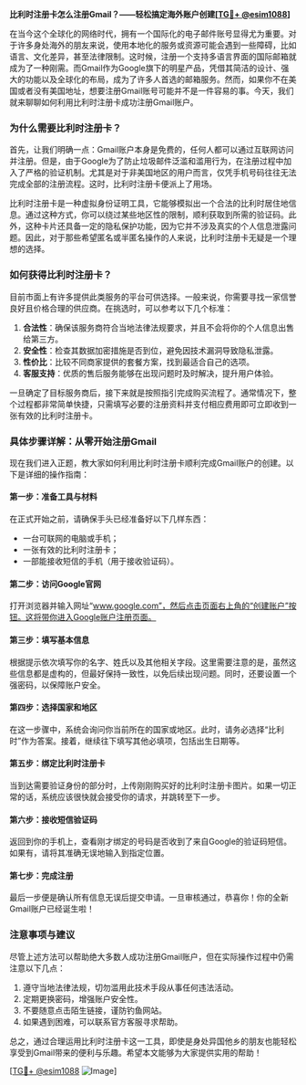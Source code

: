 **比利时注册卡怎么注册Gmail？——轻松搞定海外账户创建[[TG💪+ @esim1088](https://t.me/s/esim1088)]**

在当今这个全球化的网络时代，拥有一个国际化的电子邮件账号显得尤为重要。对于许多身处海外的朋友来说，使用本地化的服务或资源可能会遇到一些障碍，比如语言、文化差异，甚至法律限制。这时候，注册一个支持多语言界面的国际邮箱就成为了一种刚需。而Gmail作为Google旗下的明星产品，凭借其简洁的设计、强大的功能以及全球化的布局，成为了许多人首选的邮箱服务。然而，如果你不在美国或者没有美国地址，想要注册Gmail账号可能并不是一件容易的事。今天，我们就来聊聊如何利用比利时注册卡成功注册Gmail账户。

### 为什么需要比利时注册卡？

首先，让我们明确一点：Gmail账户本身是免费的，任何人都可以通过互联网访问并注册。但是，由于Google为了防止垃圾邮件泛滥和滥用行为，在注册过程中加入了严格的验证机制。尤其是对于非美国地区的用户而言，仅凭手机号码往往无法完成全部的注册流程。这时，比利时注册卡便派上了用场。

比利时注册卡是一种虚拟身份证明工具，它能够模拟出一个合法的比利时居住地信息。通过这种方式，你可以绕过某些地区性的限制，顺利获取到所需的验证码。此外，这种卡片还具备一定的隐私保护功能，因为它并不涉及真实的个人信息泄露问题。因此，对于那些希望匿名或半匿名操作的人来说，比利时注册卡无疑是一个理想的选择。

### 如何获得比利时注册卡？

目前市面上有许多提供此类服务的平台可供选择。一般来说，你需要寻找一家信誉良好且价格合理的供应商。在挑选时，可以参考以下几个标准：

1. **合法性**：确保该服务商符合当地法律法规要求，并且不会将你的个人信息出售给第三方。
2. **安全性**：检查其数据加密措施是否到位，避免因技术漏洞导致隐私泄露。
3. **性价比**：比较不同商家提供的套餐方案，找到最适合自己的选项。
4. **客服支持**：优质的售后服务能够在出现问题时及时解决，提升用户体验。

一旦确定了目标服务商后，接下来就是按照指引完成购买流程了。通常情况下，整个过程都非常简单快捷，只需填写必要的注册资料并支付相应费用即可立即收到一张有效的比利时注册卡。

### 具体步骤详解：从零开始注册Gmail

现在我们进入正题，教大家如何利用比利时注册卡顺利完成Gmail账户的创建。以下是详细的操作指南：

#### 第一步：准备工具与材料
在正式开始之前，请确保手头已经准备好以下几样东西：
- 一台可联网的电脑或手机；
- 一张有效的比利时注册卡；
- 一部能接收短信的手机（用于接收验证码）。

#### 第二步：访问Google官网
打开浏览器并输入网址“www.google.com”，然后点击页面右上角的“创建账户”按钮。这将带你进入Google账户注册页面。

#### 第三步：填写基本信息
根据提示依次填写你的名字、姓氏以及其他相关字段。这里需要注意的是，虽然这些信息都是虚构的，但最好保持一致性，以免后续出现问题。同时，还要设置一个强密码，以保障账户安全。

#### 第四步：选择国家和地区
在这一步骤中，系统会询问你当前所在的国家或地区。此时，请务必选择“比利时”作为答案。接着，继续往下填写其他必填项，包括出生日期等。

#### 第五步：绑定比利时注册卡
当到达需要验证身份的部分时，上传刚刚购买好的比利时注册卡图片。如果一切正常的话，系统应该很快就会接受你的请求，并跳转至下一步。

#### 第六步：接收短信验证码
返回到你的手机上，查看刚才绑定的号码是否收到了来自Google的验证码短信。如果有，请将其准确无误地输入到指定位置。

#### 第七步：完成注册
最后一步便是确认所有信息无误后提交申请。一旦审核通过，恭喜你！你的全新Gmail账户已经诞生啦！

### 注意事项与建议

尽管上述方法可以帮助绝大多数人成功注册Gmail账户，但在实际操作过程中仍需注意以下几点：

1. 遵守当地法律法规，切勿滥用此技术手段从事任何违法活动。
2. 定期更换密码，增强账户安全性。
3. 不要随意点击陌生链接，谨防钓鱼网站。
4. 如果遇到困难，可以联系官方客服寻求帮助。

总之，通过合理运用比利时注册卡这一工具，即使是身处异国他乡的朋友也能轻松享受到Gmail带来的便利与乐趣。希望本文能够为大家提供实用的帮助！

[[TG💪+ @esim1088](https://t.me/s/esim1088) ![Image](https://i.postimg.cc/4NQfJmqS/Snipaste-2025-05-13-00-14-12.png)]